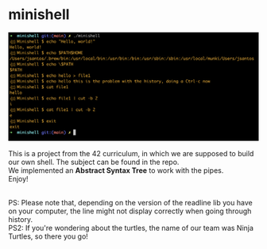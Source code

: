 # minishell

![screenshot](screenshot.png)

This is a project from the 42 curriculum, in which we are supposed to build our own shell.
The subject can be found in the repo.<br>
We implemented an <b>Abstract Syntax Tree</b> to work with the pipes.<br>
Enjoy! <br><br>


PS: Please note that, depending on the version of the readline lib you have on your computer, the line might not display correctly when going through history. <br>
PS2: If you're wondering about the turtles, the name of our team was Ninja Turtles, so there you go!
